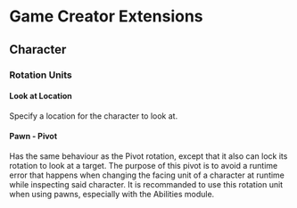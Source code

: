 # Game Creator Extensions

## Character

### Rotation Units

#### Look at Location

Specify a location for the character to look at.

#### Pawn - Pivot

Has the same behaviour as the Pivot rotation, except that it also can lock its rotation to look at a target. The purpose of this pivot is to avoid a runtime error that happens when changing the facing unit of a character at runtime while inspecting said character.
It is recommanded to use this rotation unit when using pawns, especially with the Abilities module.